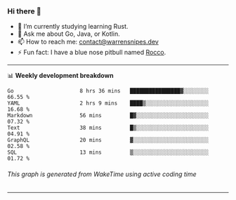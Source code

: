 ### Hi there 👋

- 🌱 I’m currently studying learning Rust.
- 💬 Ask me about Go, Java, or Kotlin.
- 📫 How to reach me: contact@warrensnipes.dev
- ⚡ Fun fact: I have a blue nose pitbull named [Rocco](https://i.imgur.com/iLsSCKu.jpg).

-------

📊 **Weekly development breakdown**
<!--START_SECTION:waka-->

```text
Go                     8 hrs 36 mins   ████████████████▓░░░░░░░░   66.55 %
YAML                   2 hrs 9 mins    ████▒░░░░░░░░░░░░░░░░░░░░   16.68 %
Markdown               56 mins         █▓░░░░░░░░░░░░░░░░░░░░░░░   07.32 %
Text                   38 mins         █▒░░░░░░░░░░░░░░░░░░░░░░░   04.91 %
GraphQL                20 mins         ▓░░░░░░░░░░░░░░░░░░░░░░░░   02.58 %
SQL                    13 mins         ▒░░░░░░░░░░░░░░░░░░░░░░░░   01.72 %
```

<!--END_SECTION:waka-->
###### *This graph is generated from WakeTime using active coding time*
-------
